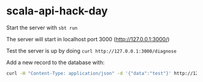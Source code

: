 # scala-api-hack-day

Start the server with
`sbt run`

The server will start in localhost port 3000 (http://127.0.0.1:3000/)

Test the server is up by doing
`curl http://127.0.0.1:3000/diagnose`

Add a new record to the database with:

```bash
curl -H "Content-Type: application/json" -d '{"data":"test"}' http://127.0.0.1:3000/record
```
